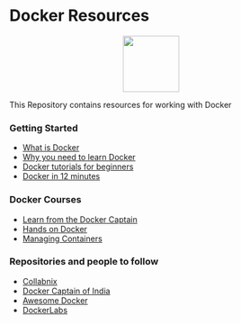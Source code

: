 # Docker Resources

<p align="center"><img  width="100" height="100" src="https://i.ibb.co/rM23xbk/docker.jpg"></p>

This Repository contains resources for working with Docker

### Getting Started

- [What is Docker](https://www.youtube.com/watch?v=lcQfQRDAMpQ)
- [Why you need to learn Docker](https://www.youtube.com/watch?v=eGz9DS-aIeY&t=796s)
- [Docker tutorials for beginners](https://www.youtube.com/watch?v=fqMOX6JJhGo)
- [Docker in 12 minutes](https://www.youtube.com/watch?v=YFl2mCHdv24)

### Docker Courses

- [Learn from the Docker Captain](https://www.udemy.com/course/docker-mastery/)
- [Hands on Docker](https://www.udemy.com/course/hands-on-with-docker-and-docker-compose/)
- [Managing Containers](https://www.pluralsight.com/paths/managing-containers-with-docker)

### Repositories and people to follow

- [Collabnix](https://github.com/ajeetraina/collabnix)
- [Docker Captain of India](https://github.com/ajeetraina)
- [Awesome Docker](https://github.com/veggiemonk/awesome-docker)
- [DockerLabs](https://github.com/DiptoChakrabarty/dockerlabs)
